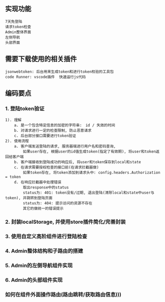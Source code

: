 ## 实现功能
    7天免登陆
    请求token检查
    Admin整体界面
    左侧导航
    头部界面

## 需要下载使用的相关插件
    jsonwebtoken: 后台用来生成token和进行token校验的工具包
    code Runner: vscode插件  快速运行js代码
    

## 编码要点
### 1. 登陆token验证
    1). 理解
        a. 是一个包含特定信息的加密的字符串:　id / 失效的时间
        b. 对请求进行一定的检查限制, 防止恶意请求
        c. 后台部分接口需要进行token验证
    2). 使用流程
        a. 客户端发送登陆的请求, 服务器端进行用户名和密码查询, 
            如果user存在, 根据user的id值生成token(指定了有效期), 将user和token返回给客户端
        b. 客户端接收到登陆成功的响应后, 将user和token保存到local和state
        c. 在请求需要授权检查的接口前(在请求拦截器做)
            如果token存在, 将token添加到请求头中: config.headers.Authorization = token
        d. 在响应拦截器中处理错误
            取出response中的status
            status为: 401: token没有/过期, 退出登陆(清除local和state中user与token), 并跳转到登陆页面
            status为: 404: 提示访问的资源不存在
            其它的做统一的错误提示

### 2. 封装localStorage, 并使用store插件简化/完善封装

### 3. 使用自定义高阶组件进行登陆检查

### 4. Admin整体结构和子路由的搭建

### 5. Admin的左侧导航组件实现

### 6. Admin的头部组件实现


### 如何在组件外面操作路由(路由跳转/获取路由信息)))
